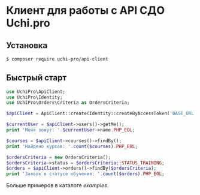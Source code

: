 # Клиент для работы с API СДО Uchi.pro

## Установка

```bash
$ composer require uchi-pro/api-client
```

## Быстрый старт

```php
use UchiPro\ApiClient;
use UchiPro\Identity;
use UchiPro\Orders\Criteria as OrdersCriteria;

$apiClient = ApiClient::create(Identity::createByAccessToken('BASE_URL', 'ACCESS_TOKEN'));

$currentUser = $apiClient->users()->getMe();
print 'Меня зовут: '.$currentUser->name.PHP_EOL;

$courses = $apiClient->courses()->findBy();
print 'Найдено курсов: '.count($courses).PHP_EOL;

$ordersCriteria = new OrdersCriteria();
$ordersCriteria->status = $ordersCriteria::STATUS_TRAINING;
$orders = $apiClient->orders()->findBy($ordersCriteria);
print 'Заявок в статусе обучения: '.count($orders).PHP_EOL;
```

Больше примеров в каталоге _examples_.
